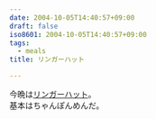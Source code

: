 ```yaml
---
date: 2004-10-05T14:40:57+09:00
draft: false
iso8601: 2004-10-05T14:40:57+09:00
tags:
  - meals
title: リンガーハット

---
```


<div class="entry-body">
  <p>今晩は<a href="http://www.ringerhut.co.jp">リンガーハット</a>。<br />
    基本はちゃんぽんめんだ。</p>
</div>
